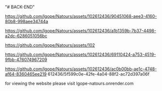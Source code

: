 "# BACK-END" 

https://github.com/lgope/Natours/assets/102612436/90451068-aee3-4160-80b8-998aee34744a

https://github.com/lgope/Natours/assets/102612436/a1b1359b-7b37-4498-a2dc-6286051056bc

https://github.com/lgope/Natours/assets/102

https://github.com/lgope/Natours/assets/102612436/69110424-a753-4519-9fbb-476074967209

https://github.com/lgope/Natours/assets/102612436/ac0b00bb-ae1c-4748-af64-8360465ee219
612436/5f599c0e-42fe-4a04-88f2-ac72d397a06f

for viewing the website please visit lgope-natours.onrender.com
